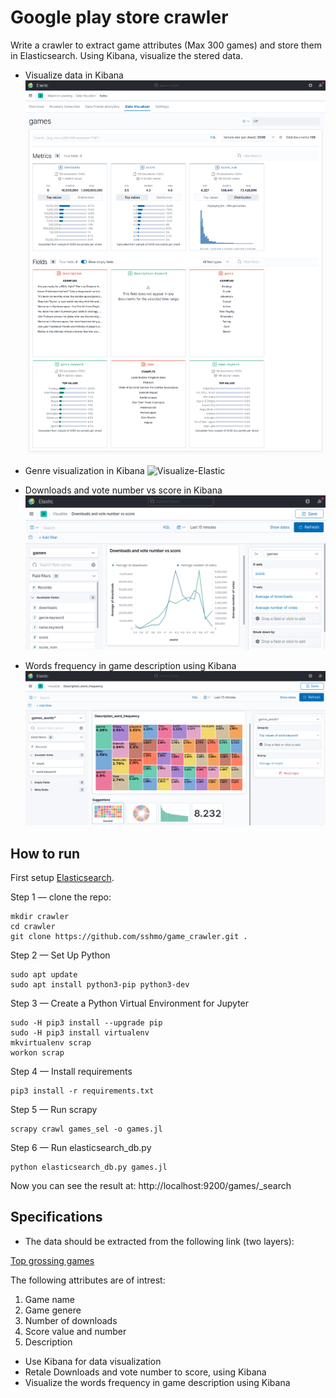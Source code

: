 # Google play store crawler

Write a crawler to extract game attributes (Max 300 games) and store them in Elasticsearch. Using Kibana, visualize the stered data.


* Visualize data in Kibana 
![Data-Visualizer-Machine-Learning-Elastic](./Screenshots/Screenshot_2021-01-18-Data-Visualizer-Machine-Learning-Elastic.png)

* Genre visualization in Kibana 
![Visualize-Elastic](./Screenshots/Screenshot_2021-01-19ـVisualize-Elastic.png)

* Downloads and vote number vs score in Kibana 
![Lens-Elastic](./Screenshots/Screenshot_2021-01-18_Lens-Elastic.png)

* Words frequency in game description using Kibana 
![Lens-Elastic](./Screenshots/Screenshot_2021-01-21_Lens-Elastic.png)

## How to run

First setup [Elasticsearch](https://github.com/sshmo/Snippets/blob/master/Elasticsearch.md).

Step 1 — clone the repo:
  
    mkdir crawler
    cd crawler
    git clone https://github.com/sshmo/game_crawler.git .

Step 2 — Set Up Python
    
    sudo apt update
    sudo apt install python3-pip python3-dev
    
Step 3 — Create a Python Virtual Environment for Jupyter

    sudo -H pip3 install --upgrade pip
    sudo -H pip3 install virtualenv
    mkvirtualenv scrap
    workon scrap
    
Step 4 — Install requirements

    pip3 install -r requirements.txt
  
Step 5 — Run scrapy
        
    scrapy crawl games_sel -o games.jl

Step 6 — Run elasticsearch_db.py
        
    python elasticsearch_db.py games.jl

Now you can see the result at: http://localhost:9200/games/_search


## Specifications

* The data should be extracted from the following link (two layers):

[Top grossing games](https://play.google.com/store/apps/collection/cluster?clp=0g4YChYKEHRvcGdyb3NzaW5nX0dBTUUQBxgD:S:ANO1ljLhYwQ&gsr=ChvSDhgKFgoQdG9wZ3Jvc3NpbmdfR0FNRRAHGAM%3D:S:ANO1ljIKta8)

The following attributes are of intrest:
1. Game name
2. Game genere
3. Number of downloads
4. Score value and number
5. Description

* Use Kibana for data visualization
* Retale Downloads and vote number to score, using Kibana 
* Visualize the words frequency in game description using Kibana
